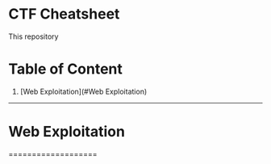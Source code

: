 # CTF Cheatsheet

This repository 

# Table of Content

1. [Web Exploitation](#Web Exploitation)




----------

# Web Exploitation
===================
